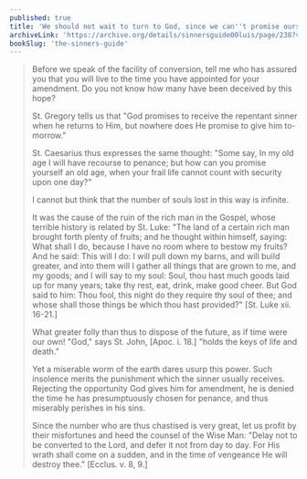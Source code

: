 ```yaml
---
published: true
title: 'We should not wait to turn to God, since we can''t promise ourselves even one more moment of life'
archiveLink: 'https://archive.org/details/sinnersguide00luis/page/238?view=theater'
bookSlug: 'the-sinners-guide'
---
```


> Before we speak of the facility of conversion, tell me who has assured you that you will live to the time you have appointed for your amendment. Do you not know how many have been deceived by this hope?
>
> St. Gregory tells us that "God promises to receive the repentant sinner when he returns to Him, but nowhere does He promise to give him to-morrow."
>
> St. Caesarius thus expresses the same thought: "Some say, In my old age I will have recourse to penance; but how can you promise yourself an old age, when your frail life cannot count with security upon one day?"
>
> I cannot but think that the number of souls lost in this way is infinite.
>
> It was the cause of the ruin of the rich man in the Gospel, whose terrible history is related by St. Luke: "The land of a certain rich man brought forth plenty of fruits; and he thought within himself, saying: What shall I do, because I have no room where to bestow my fruits? And he said: This will I do: I will pull down my barns, and will build greater, and into them will I gather all things that are grown to me, and my goods; and I will say to my soul: Soul, thou hast much goods laid up for many years; take thy rest, eat, drink, make good cheer. But God said to him: Thou fool, this night do they require thy soul of thee; and whose shall those things be which thou hast provided?" [St. Luke xii. 16-21.]
>
> What greater folly than thus to dispose of the future, as if time were our own! "God," says St. John, [Apoc. i. 18.] "holds the keys of life and death."
>
> Yet a miserable worm of the earth dares usurp this power. Such insolence merits the punishment which the sinner usually receives. Rejecting the opportunity God gives him for amendment, he is denied the time he has presumptuously chosen for penance, and thus miserably perishes in his sins.
>
> Since the number who are thus chastised is very great, let us profit by their misfortunes and heed the counsel of the Wise Man: "Delay not to be converted to the Lord, and defer it not from day to day. For His wrath shall come on a sudden, and in the time of vengeance He will destroy thee." [Ecclus. v. 8, 9.]